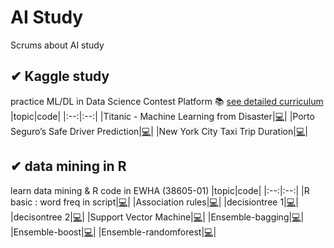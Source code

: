 # AI Study
Scrums about AI study

## ✔ Kaggle study
practice ML/DL in Data Science Contest Platform
📚 [see detailed curriculum](https://gdscewha.tistory.com/category/%EC%8A%A4%ED%84%B0%EB%94%94/%EC%BA%90%EA%B8%80%20%ED%95%84%EC%82%AC)
|topic|code|
|:--:|:--:|
|Titanic - Machine Learning from Disaster|[💻](https://github.com/JangAyeon/AI_Study/blob/main/Kaggle_Study/Titanic%20-%20Machine%20Learning%20from%20Disaster.ipynb)|
|Porto Seguro’s Safe Driver Prediction|[💻](https://github.com/JangAyeon/AI_Study/blob/main/Kaggle_Study/Porto_Seguro%E2%80%99s_Safe_Driver_Prediction.ipynb)|
|New York City Taxi Trip Duration|[💻](https://github.com/JangAyeon/AI_Study/blob/main/Kaggle_Study/New_York_City_Taxi_Trip_Duration.ipynb)|
## ✔ data mining in R
learn data mining & R code in EWHA (38605-01)
|topic|code|
|:--:|:--:|
|R basic : word freq in script|[💻](https://github.com/JangAyeon/AI_Study/blob/main/data_mining_in_R/word_freq.R)|
|Association rules|[💻](https://github.com/JangAyeon/AI_Study/blob/main/data_mining_in_R/association.R)|
|decisiontree 1|[💻](https://github.com/JangAyeon/AI_Study/blob/main/data_mining_in_R/decisiontree_1.R)|
|decisontree 2|[💻](https://github.com/JangAyeon/AI_Study/blob/main/data_mining_in_R/decisiontree_2.R)|
|Support Vector Machine|[💻](https://github.com/JangAyeon/AI_Study/blob/main/data_mining_in_R/svm.R)|
|Ensemble-bagging|[💻](https://github.com/JangAyeon/AI_Study/blob/main/data_mining_in_R/esemble_bag.R)|
|Ensemble-boost|[💻](https://github.com/JangAyeon/AI_Study/blob/main/data_mining_in_R/esemble_boost.R)|
|Ensemble-randomforest|[💻](https://github.com/JangAyeon/AI_Study/blob/main/data_mining_in_R/esemble_randomforest.R)|


